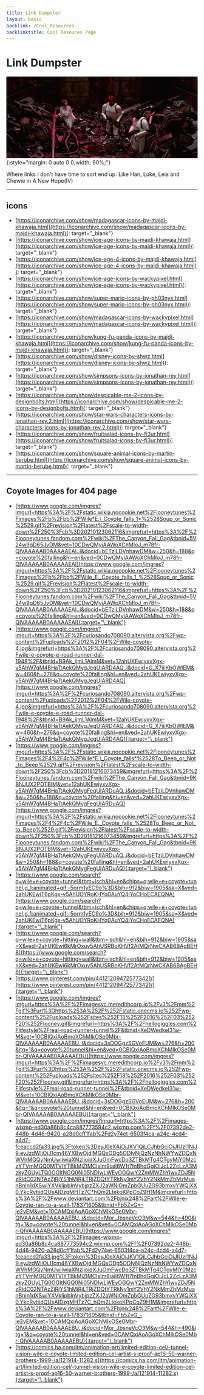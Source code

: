 ```yaml
---
title: Link Dumpster
layout: basic
backlink: /Cool_Resources
backlinktitle: Cool Resouces Page
---
```


# Link Dumpster

![garbage chute/trash compactor](/assets/images/Trash.webp){:style="margin: 0 auto 0 0;width: 90%;"}

Where links I don't have time to sort end up. Like Han, Luke, Leia and Chewie in A New Hope(IV)

---

## icons

- [https://iconarchive.com/show/madagascar-icons-by-majdi-khawaja.html](https://iconarchive.com/show/madagascar-icons-by-majdi-khawaja.html){: target="\_blank"}
- [https://iconarchive.com/show/ice-age-icons-by-majdi-khawaja.html](https://iconarchive.com/show/ice-age-icons-by-majdi-khawaja.html){: target="\_blank"}
- [https://iconarchive.com/show/ice-age-4-icons-by-majdi-khawaja.html](https://iconarchive.com/show/ice-age-4-icons-by-majdi-khawaja.html){: target="\_blank"}
- [https://iconarchive.com/show/ice-age-icons-by-wackypixel.html](https://iconarchive.com/show/ice-age-icons-by-wackypixel.html){: target="\_blank"}
- [https://iconarchive.com/show/super-mario-icons-by-ph03nyx.html](https://iconarchive.com/show/super-mario-icons-by-ph03nyx.html){: target="\_blank"}
- [https://iconarchive.com/show/madagascar-icons-by-wackypixel.html](https://iconarchive.com/show/madagascar-icons-by-wackypixel.html){: target="\_blank"}
- [https://iconarchive.com/show/kung-fu-panda-icons-by-majdi-khawaja.html](https://iconarchive.com/show/kung-fu-panda-icons-by-majdi-khawaja.html){: target="\_blank"}
- [https://iconarchive.com/show/disney-icons-by-shwz.html](https://iconarchive.com/show/disney-icons-by-shwz.html){: target="\_blank"}
- [https://iconarchive.com/show/simpsons-icons-by-jonathan-rey.html](https://iconarchive.com/show/simpsons-icons-by-jonathan-rey.html){: target="\_blank"}
- [https://iconarchive.com/show/despicable-me-2-icons-by-designbolts.html](https://iconarchive.com/show/despicable-me-2-icons-by-designbolts.html){: target="\_blank"}
- [https://iconarchive.com/show/star-wars-characters-icons-by-jonathan-rey.2.html](https://iconarchive.com/show/star-wars-characters-icons-by-jonathan-rey.2.html){: target="\_blank"}
- [https://iconarchive.com/show/fruitsalad-icons-by-fi3ur.html](https://iconarchive.com/show/fruitsalad-icons-by-fi3ur.html){: target="\_blank"}
- [https://iconarchive.com/show/square-animal-icons-by-martin-berube.html](https://iconarchive.com/show/square-animal-icons-by-martin-berube.html){: target="\_blank"}

---

## Coyote Images for 404 page

- [https://www.google.com/imgres?imgurl=https%3A%2F%2Fstatic.wikia.nocookie.net%2Flooneytunes%2Fimages%2Fb%2Fbb%2FWile*E.\_Coyote_falls_1*%2528Soup_or_Sonic%2529.gif%2Frevision%2Flatest%2Fscale-to-width-down%2F250%3Fcb%3D20210123062116&imgrefurl=https%3A%2F%2Flooneytunes.fandom.com%2Fwiki%2FThe_Canyon_Fall_Gag&tbnid=5V24w9gD65JvDM&vet=10CDwQMyiAAWoXChMIoJ_m78fr-QIVAAAAAB0AAAAAEAI..i&docid=bETziLDVnhawDM&w=250&h=188&q=coyote%20falling&hl=en&ved=0CDwQMyiAAWoXChMIoJ_m78fr-QIVAAAAAB0AAAAAEAI](https://www.google.com/imgres?imgurl=https%3A%2F%2Fstatic.wikia.nocookie.net%2Flooneytunes%2Fimages%2Fb%2Fbb%2FWile_E._Coyote_falls_1_%2528Soup_or_Sonic%2529.gif%2Frevision%2Flatest%2Fscale-to-width-down%2F250%3Fcb%3D20210123062116&imgrefurl=https%3A%2F%2Flooneytunes.fandom.com%2Fwiki%2FThe_Canyon_Fall_Gag&tbnid=5V24w9gD65JvDM&vet=10CDwQMyiAAWoXChMIoJ_m78fr-QIVAAAAAB0AAAAAEAI..i&docid=bETziLDVnhawDM&w=250&h=188&q=coyote%20falling&hl=en&ved=0CDwQMyiAAWoXChMIoJ_m78fr-QIVAAAAAB0AAAAAEAI){:target="\_blank"}
- [https://www.google.com/imgres?imgurl=https%3A%2F%2Fcuriosando708090.altervista.org%2Fwp-content%2Fuploads%2F2012%2F04%2FWile-coyote-4.jpg&imgrefurl=https%3A%2F%2Fcuriosando708090.altervista.org%2Fwile-e-coyote-e-road-runner-dal-1948%2F&tbnid=B9Ak_ijmL1AlmM&vet=12ahUKEwiyxvXgx-v5AhW7gM4BHaTtAekQMygJegUIARD4AQ..i&docid=G_X7iiiKbOWlEM&w=460&h=276&q=coyote%20falling&hl=en&ved=2ahUKEwiyxvXgx-v5AhW7gM4BHaTtAekQMygJegUIARD4AQ](https://www.google.com/imgres?imgurl=https%3A%2F%2Fcuriosando708090.altervista.org%2Fwp-content%2Fuploads%2F2012%2F04%2FWile-coyote-4.jpg&imgrefurl=https%3A%2F%2Fcuriosando708090.altervista.org%2Fwile-e-coyote-e-road-runner-dal-1948%2F&tbnid=B9Ak_ijmL1AlmM&vet=12ahUKEwiyxvXgx-v5AhW7gM4BHaTtAekQMygJegUIARD4AQ..i&docid=G_X7iiiKbOWlEM&w=460&h=276&q=coyote%20falling&hl=en&ved=2ahUKEwiyxvXgx-v5AhW7gM4BHaTtAekQMygJegUIARD4AQ){:target="\_blank"}
- [https://www.google.com/imgres?imgurl=https%3A%2F%2Fstatic.wikia.nocookie.net%2Flooneytunes%2Fimages%2F4%2F4c%2FWile*E.\_Coyote_falls*%2528To_Beep_or_Not_to_Beep%2529.gif%2Frevision%2Flatest%2Fscale-to-width-down%2F250%3Fcb%3D20181216073459&imgrefurl=https%3A%2F%2Flooneytunes.fandom.com%2Fwiki%2FThe_Canyon_Fall_Gag&tbnid=9KBNJUX2POTBlM&vet=12ahUKEwiyxvXgx-v5AhW7gM4BHaTtAekQMygFegUIARDuAQ..i&docid=bETziLDVnhawDM&w=250&h=188&q=coyote%20falling&hl=en&ved=2ahUKEwiyxvXgx-v5AhW7gM4BHaTtAekQMygFegUIARDuAQ](https://www.google.com/imgres?imgurl=https%3A%2F%2Fstatic.wikia.nocookie.net%2Flooneytunes%2Fimages%2F4%2F4c%2FWile_E._Coyote_falls_%2528To_Beep_or_Not_to_Beep%2529.gif%2Frevision%2Flatest%2Fscale-to-width-down%2F250%3Fcb%3D20181216073459&imgrefurl=https%3A%2F%2Flooneytunes.fandom.com%2Fwiki%2FThe_Canyon_Fall_Gag&tbnid=9KBNJUX2POTBlM&vet=12ahUKEwiyxvXgx-v5AhW7gM4BHaTtAekQMygFegUIARDuAQ..i&docid=bETziLDVnhawDM&w=250&h=188&q=coyote%20falling&hl=en&ved=2ahUKEwiyxvXgx-v5AhW7gM4BHaTtAekQMygFegUIARDuAQ){:target="\_blank"}
- [https://www.google.com/search?q=wile+e+coyote+tunnel&tbm=isch&hl=en&chips=q:wile+e+coyote+tunnel,g_1:animated+gif:-5orm1yEC9o%3D&bih=912&biw=1905&sa=X&ved=2ahUKEwiT6pKgx-v5AhUOYRoKHYq0AuYQ4lYoCHoECAEQNA](https://www.google.com/search?q=wile+e+coyote+tunnel&tbm=isch&hl=en&chips=q:wile+e+coyote+tunnel,g_1:animated+gif:-5orm1yEC9o%3D&bih=912&biw=1905&sa=X&ved=2ahUKEwiT6pKgx-v5AhUOYRoKHYq0AuYQ4lYoCHoECAEQNA){:target="\_blank"}
- [https://www.google.com/search?q=wile+e+coyote+hitting+wall&tbm=isch&hl=en&bih=912&biw=1905&sa=X&ved=2ahUKEwi6kMrOxuv5AhUSRBoKHVf2AtMQrNwCKAB6BAgBEH8](https://www.google.com/search?q=wile+e+coyote+hitting+wall&tbm=isch&hl=en&bih=912&biw=1905&sa=X&ved=2ahUKEwi6kMrOxuv5AhUSRBoKHVf2AtMQrNwCKAB6BAgBEH8){:target="\_blank"}
- [https://www.pinterest.com/pin/441212094725773421/](https://www.pinterest.com/pin/441212094725773421/){:target="\_blank"}
- [https://www.google.com/imgres?imgurl=https%3A%2F%2Fimagesvc.meredithcorp.io%2Fv3%2Fmm%2Fgif%3Furl%3Dhttps%253A%252F%252Fstatic.onecms.io%252Fwp-content%252Fuploads%252Fsites%252F13%252F2016%252F03%252F20%252Flooney.gif&imgrefurl=https%3A%2F%2Fhellogiggles.com%2Flifestyle%2Freal-road-runner-tunnel%2F&tbnid=XeDWedkeI31w-M&vet=10CBIQxiAoBmoXChMIkOSe0Mbr-QIVAAAAAB0AAAAAEBU..i&docid=3sDOGgzSGVoEUM&w=276&h=200&itg=1&q=coyote%20tunnel&hl=en&ved=0CBIQxiAoBmoXChMIkOSe0Mbr-QIVAAAAAB0AAAAAEBU](https://www.google.com/imgres?imgurl=https%3A%2F%2Fimagesvc.meredithcorp.io%2Fv3%2Fmm%2Fgif%3Furl%3Dhttps%253A%252F%252Fstatic.onecms.io%252Fwp-content%252Fuploads%252Fsites%252F13%252F2016%252F03%252F20%252Flooney.gif&imgrefurl=https%3A%2F%2Fhellogiggles.com%2Flifestyle%2Freal-road-runner-tunnel%2F&tbnid=XeDWedkeI31w-M&vet=10CBIQxiAoBmoXChMIkOSe0Mbr-QIVAAAAAB0AAAAAEBU..i&docid=3sDOGgzSGVoEUM&w=276&h=200&itg=1&q=coyote%20tunnel&hl=en&ved=0CBIQxiAoBmoXChMIkOSe0Mbr-QIVAAAAAB0AAAAAEBU){:target="\_blank"}
- [https://www.google.com/imgres?imgurl=https%3A%2F%2Fimages-wixmp-ed30a86b8c4ca887773594c2.wixmp.com%2Ff%2F07392de2-448b-4d46-9420-a28d0cff1fab%2Fd2y74et-6503f4ca-a24c-4cd4-a4d7-fceaccd2fa33.jpg%3Ftoken%3DeyJ0eXAiOiJKV1QiLCJhbGciOiJIUzI1NiJ9.eyJzdWIiOiJ1cm46YXBwOjdlMGQxODg5ODIyNjQzNzNhNWYwZDQxNWVhMGQyNmUwIiwiaXNzIjoidXJuOmFwcDo3ZTBkMTg4OTgyMjY0MzczYTVmMGQ0MTVlYTBkMjZlMCIsIm9iaiI6W1t7InBhdGgiOiJcL2ZcLzA3MzkyZGUyLTQ0OGItNGQ0Ni05NDIwLWEyOGQwY2ZmMWZhYlwvZDJ5NzRldC02NTAzZjRjYS1hMjRjLTRjZDQtYTRkNy1mY2VhY2NkMmZhMzMuanBnIn1dXSwiYXVkIjpbInVybjpzZXJ2aWNlOmZpbGUuZG93bmxvYWQiXX0.YkcRytiidQUsAIDzgMHTz7C*hQm2LtekoKPpCoZ9H1M&imgrefurl=https%3A%2F%2Fwww.deviantart.com%2Fbjnix248%2Fart%2FWile-e-Coyote-ran-to-a-wall-178371605&tbnid=Fb5ZvG*-je2vEM&vet=10CAMQxiAoAGoXChMIkOSe0Mbr-QIVAAAAAB0AAAAAEBU..i&docid=Mor_JbsneVcO3M&w=544&h=490&itg=1&q=coyote%20tunnel&hl=en&ved=0CAMQxiAoAGoXChMIkOSe0Mbr-QIVAAAAAB0AAAAAEBU](https://www.google.com/imgres?imgurl=https%3A%2F%2Fimages-wixmp-ed30a86b8c4ca887773594c2.wixmp.com%2Ff%2F07392de2-448b-4d46-9420-a28d0cff1fab%2Fd2y74et-6503f4ca-a24c-4cd4-a4d7-fceaccd2fa33.jpg%3Ftoken%3DeyJ0eXAiOiJKV1QiLCJhbGciOiJIUzI1NiJ9.eyJzdWIiOiJ1cm46YXBwOjdlMGQxODg5ODIyNjQzNzNhNWYwZDQxNWVhMGQyNmUwIiwiaXNzIjoidXJuOmFwcDo3ZTBkMTg4OTgyMjY0MzczYTVmMGQ0MTVlYTBkMjZlMCIsIm9iaiI6W1t7InBhdGgiOiJcL2ZcLzA3MzkyZGUyLTQ0OGItNGQ0Ni05NDIwLWEyOGQwY2ZmMWZhYlwvZDJ5NzRldC02NTAzZjRjYS1hMjRjLTRjZDQtYTRkNy1mY2VhY2NkMmZhMzMuanBnIn1dXSwiYXVkIjpbInVybjpzZXJ2aWNlOmZpbGUuZG93bmxvYWQiXX0.YkcRytiidQUsAIDzgMHTz7C_hQm2LtekoKPpCoZ9H1M&imgrefurl=https%3A%2F%2Fwww.deviantart.com%2Fbjnix248%2Fart%2FWile-e-Coyote-ran-to-a-wall-178371605&tbnid=Fb5ZvG_-je2vEM&vet=10CAMQxiAoAGoXChMIkOSe0Mbr-QIVAAAAAB0AAAAAEBU..i&docid=Mor_JbsneVcO3M&w=544&h=490&itg=1&q=coyote%20tunnel&hl=en&ved=0CAMQxiAoAGoXChMIkOSe0Mbr-QIVAAAAAB0AAAAAEBU){:target="\_blank"}
- [https://comics.ha.com/itm/animation-art/limited-edition-cel/-tunnel-vision-wile-e-coyote-limited-edition-cel-artist-s-proof-ap16-50-warner-brothers-1999-/a/121914-11282.s](https://comics.ha.com/itm/animation-art/limited-edition-cel/-tunnel-vision-wile-e-coyote-limited-edition-cel-artist-s-proof-ap16-50-warner-brothers-1999-/a/121914-11282.s){:target="\_blank"}

---
